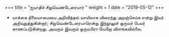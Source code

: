 ﻿+++
title = "ஐயாதிச் சிறுவெண்டேரையார்  "
weight = 1
date = "2019-05-12"
+++


- யாக்கை நிலையாமையை அறிவித்தல் வாயிலாக விரைந்து அறஞ்செய்க என்று இவர் அறிவுறுத்துகின்றார்; சிறுவெண்டேரையாரென்று இந்நூலுள் ஒருவர் பெயர் காணப்படுகின்றது. அவரும் இவரும் ஒருவரோ வேறோ விளங்கவில்லை. 
  
